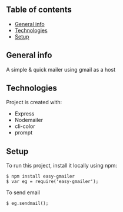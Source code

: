 ## Table of contents
* [General info](#general-info)
* [Technologies](#technologies)
* [Setup](#setup)

## General info
A simple & quick mailer using gmail as a host
	
## Technologies
Project is created with:
* Express
* Nodemailer
* cli-color
* prompt
	
## Setup
To run this project, install it locally using npm:
```
$ npm install easy-gmailer
$ var eg = require('easy-gmailer');
```
To send email
```
$ eg.sendmail();
```